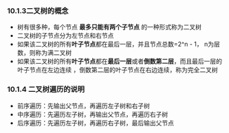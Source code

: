 ### 10.1.3二叉树的概念
- 树有很多种，每个节点 **最多只能有两个子节点** 的一种形式称为二叉树
- 二叉树的子节点分为左节点和右节点
- 如果该二叉树的所有**叶子节点**都在最后一层，并且节点总数=2^n - 1， n为层数，则称为满二叉树
- 如果该二叉树的所有**叶子节点**都在**最后一层**或者**倒数第二层**，而且最后一层的叶子节点在左边连续
，倒数第二层的叶子节点在右边连续，称为完全二叉树

### 10.1.4 二叉树遍历的说明
- 前序遍历：先输出父节点，再遍历左子树和右子树
- 中序遍历：先遍历左子树，再输出父节点，再遍历右子树
- 后序遍历：先遍历左子树，再遍历右子树，最后输出父节点